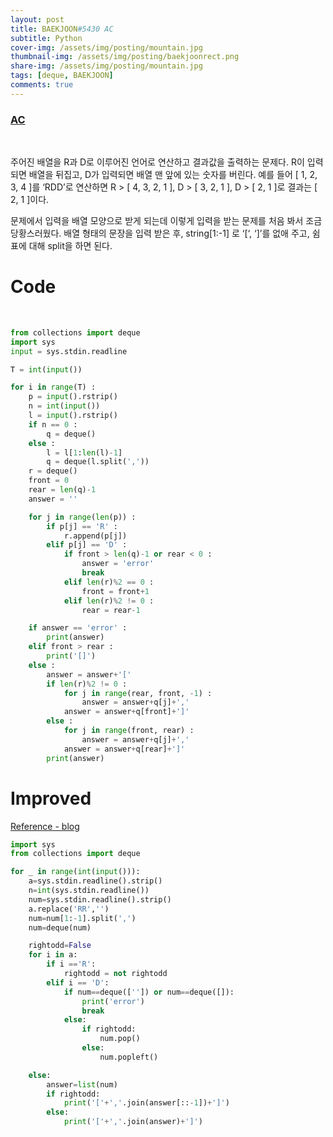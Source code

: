 ```yaml
---
layout: post
title: BAEKJOON#5430 AC
subtitle: Python
cover-img: /assets/img/posting/mountain.jpg
thumbnail-img: /assets/img/posting/baekjoonrect.png
share-img: /assets/img/posting/mountain.jpg
tags: [deque, BAEKJOON]
comments: true
---
```


### [AC](https://www.acmicpc.net/problem/5430)

<br>

주어진 배열을 R과 D로 이루어진 언어로 연산하고 결과값을 출력하는 문제다.
R이 입력되면 배열을 뒤집고, D가 입력되면 배열 맨 앞에 있는 숫자를 버린다.
예를 들어 [ 1, 2, 3, 4 ]를 ‘RDD’로 연산하면
R > [ 4, 3, 2, 1 ], D > [ 3, 2, 1 ], D > [ 2, 1 ]로 결과는 [ 2, 1 ]이다.

문제에서 입력을 배열 모양으로 받게 되는데 이렇게 입력을 받는 문제를 처음 봐서 조금 당황스러웠다.
배열 형태의 문장을 입력 받은 후, string[1:-1] 로 ‘[‘, ‘]’를 없애 주고, 쉼표에 대해 split을 하면 된다.

# Code

<br>

```python
from collections import deque
import sys
input = sys.stdin.readline

T = int(input())

for i in range(T) :
    p = input().rstrip()
    n = int(input())
    l = input().rstrip()
    if n == 0 :
        q = deque()
    else :
        l = l[1:len(l)-1]
        q = deque(l.split(','))
    r = deque()
    front = 0
    rear = len(q)-1
    answer = ''

    for j in range(len(p)) :
        if p[j] == 'R' :
            r.append(p[j])
        elif p[j] == 'D' :
            if front > len(q)-1 or rear < 0 :
                answer = 'error'
                break
            elif len(r)%2 == 0 :
                front = front+1
            elif len(r)%2 != 0 :
                rear = rear-1

    if answer == 'error' :
        print(answer)
    elif front > rear :
        print('[]')
    else :
        answer = answer+'['
        if len(r)%2 != 0 :
            for j in range(rear, front, -1) :
                answer = answer+q[j]+','
            answer = answer+q[front]+']'
        else :
            for j in range(front, rear) :
                answer = answer+q[j]+','
            answer = answer+q[rear]+']'
        print(answer)

```

# Improved

[Reference - blog](https://chancoding.tistory.com/41)
<br>

```python
import sys
from collections import deque

for _ in range(int(input())):
    a=sys.stdin.readline().strip()
    n=int(sys.stdin.readline())
    num=sys.stdin.readline().strip()
    a.replace('RR','')
    num=num[1:-1].split(',')
    num=deque(num)

    rightodd=False
    for i in a:
        if i =='R':
            rightodd = not rightodd
        elif i == 'D':
            if num==deque(['']) or num==deque([]):
                print('error')
                break
            else:
                if rightodd:
                    num.pop()
                else:
                    num.popleft()

    else:
        answer=list(num)
        if rightodd:
            print('['+','.join(answer[::-1])+']')
        else:
            print('['+','.join(answer)+']')
```
